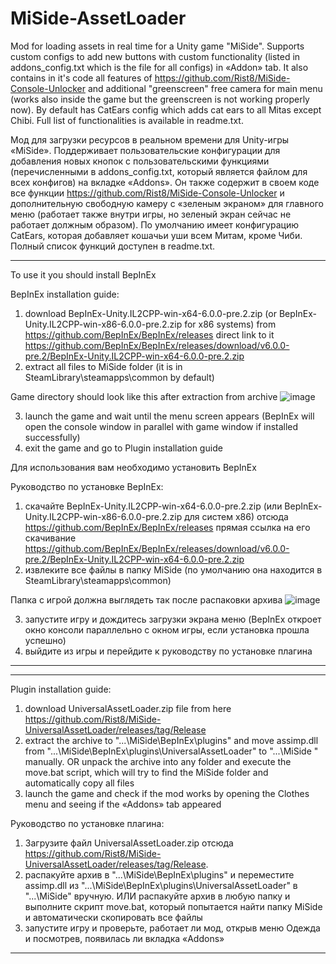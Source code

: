 # MiSide-AssetLoader
Mod for loading assets in real time for a Unity game "MiSide". Supports custom configs to add new buttons with custom functionality (listed in addons_config.txt which is the file for all configs) in «Addon» tab. It also contains in it's code all features of https://github.com/Rist8/MiSide-Console-Unlocker and additional "greenscreen" free camera for main menu (works also inside the game but the greenscreen is not working properly now). By default has CatEars config which adds cat ears to all Mitas except Chibi. Full list of functionalities is available in readme.txt.



Мод для загрузки ресурсов в реальном времени для Unity-игры «MiSide». Поддерживает пользовательские конфигурации для добавления новых кнопок с пользовательскими функциями (перечисленными в addons_config.txt, который является файлом для всех конфигов) на вкладке «Addons». Он также содержит в своем коде все функции https://github.com/Rist8/MiSide-Console-Unlocker и дополнительную свободную камеру с «зеленым экраном» для главного меню (работает также внутри игры, но зеленый экран сейчас не работает должным образом). По умолчанию имеет конфигурацию CatEars, которая добавляет кошачьи уши всем Митам, кроме Чиби. Полный список функций доступен в readme.txt.
________________________________________________________________________________________________________________________________________________________
To use it you should install BepInEx

BepInEx installation guide:
1. download BepInEx-Unity.IL2CPP-win-x64-6.0.0-pre.2.zip (or BepInEx-Unity.IL2CPP-win-x86-6.0.0-pre.2.zip for x86 systems) from https://github.com/BepInEx/BepInEx/releases
direct link to it
 https://github.com/BepInEx/BepInEx/releases/download/v6.0.0-pre.2/BepInEx-Unity.IL2CPP-win-x64-6.0.0-pre.2.zip
2. extract all files to MiSide folder (it is in SteamLibrary\steamapps\common by default)

Game directory should look like this after extraction from archive ![image](https://github.com/user-attachments/assets/bc7d35bf-3b98-499f-8122-410911d545f2)

3. launch the game and wait until the menu screen appears (BepInEx will open the console window in parallel with game window if installed successfully)
4. exit the game and go to Plugin installation guide




Для использования вам необходимо установить BepInEx

Руководство по установке BepInEx:
1. скачайте BepInEx-Unity.IL2CPP-win-x64-6.0.0-pre.2.zip (или BepInEx-Unity.IL2CPP-win-x86-6.0.0-pre.2.zip для систем x86) отсюда https://github.com/BepInEx/BepInEx/releases
прямая ссылка на его скачивание
 https://github.com/BepInEx/BepInEx/releases/download/v6.0.0-pre.2/BepInEx-Unity.IL2CPP-win-x64-6.0.0-pre.2.zip
2. извлеките все файлы в папку MiSide (по умолчанию она находится в SteamLibrary\steamapps\common)

Папка с игрой должна выглядеть так после распаковки архива ![image](https://github.com/user-attachments/assets/bc7d35bf-3b98-499f-8122-410911d545f2)

3. запустите игру и дождитесь загрузки экрана меню (BepInEx откроет окно консоли параллельно с окном игры, если установка прошла успешно)
4. выйдите из игры и перейдите к руководству по установке плагина
________________________________________________________________________________________________________________________________________________________



________________________________________________________________________________________________________________________________________________________
Plugin installation guide:

1. download UniversalAssetLoader.zip file from here https://github.com/Rist8/MiSide-UniversalAssetLoader/releases/tag/Release
2. extract the archive to "...\MiSide\BepInEx\plugins" and move assimp.dll from "...\MiSide\BepInEx\plugins\UniversalAssetLoader" to "...\MiSide " manually.
   OR
   unpack the archive into any folder and execute the move.bat script, which will try to find the MiSide folder and automatically copy all files
3. launch the game and check if the mod works by opening the Сlothes menu and seeing if the «Addons» tab appeared


Руководство по установке плагина:

1. Загрузите файл UniversalAssetLoader.zip отсюда https://github.com/Rist8/MiSide-UniversalAssetLoader/releases/tag/Release.
2. распакуйте архив в "...\MiSide\BepInEx\plugins" и переместите assimp.dll из "...\MiSide\BepInEx\plugins\UniversalAssetLoader" в "...\MiSide" вручную.
   ИЛИ
   распакуйте архив в любую папку и выполнитe скрипт move.bat, который попытается найти папку MiSide и автоматически скопировать все файлы
3. запустите игру и проверьте, работает ли мод, открыв меню Одежда и посмотрев, появилась ли вкладка «Addons»
________________________________________________________________________________________________________________________________________________________
